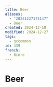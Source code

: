 ```yaml
---
title: Beer
aliases:
  - "20241227175147"
  - Beer
created: 2024-12-18
modified: 2024-12-27
tags:
  - gccommon
id: 439
french:
  - Bière
---
```

# Beer
